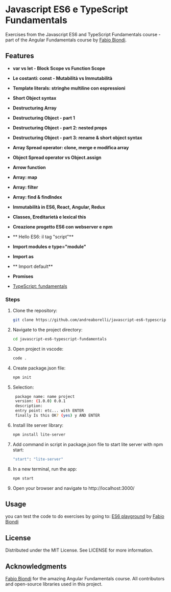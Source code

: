 # Javascript ES6 e TypeScript Fundamentals

Exercises from the Javascript ES6 and TypeScript Fundamentals course - part of the Angular Fundamentals course by [Fabio Biondi](https://www.fabiobiondi.dev/).

## Features

- **var vs let - Block Scope vs Function Scope**
- **Le costanti: const - Mutabilità vs Immutabilità**
- **Template literals: stringhe multiline con espressioni**
- **Short Object syntax**
- **Destructuring Array**
- **Destructuring Object - part 1**
- **Destructuring Object - part 2: nested props**
- **Destructuring Object - part 3: rename & short object syntax**
- **Array Spread operator: clone, merge e modifica array**
- **Object Spread operator vs Object.assign**
- **Arrow function**
- **Array: map**
- **Array: filter**
- **Array: find & findIndex**
- **Immutabilità in ES6, React, Angular, Redux**
- **Classes, Ereditarietà e lexical this**
- **Creazione progetto ES6 con webserver e npm**
- ** Hello ES6: il tag "script"**
- **Import modules e type="module"**
- **Import as**
- ** Import default**
- **Promises**

- [TypeScript: fundamentals](https://github.com/andreaborelli/typescript-playground/tree/typescript-playground)

### Steps

1. Clone the repository:
   ```sh
   git clone https://github.com/andreaborelli/javascript-es6-typescript-fundamentals.git
2. Navigate to the project directory:
   ```sh
   cd javascript-es6-typescript-fundamentals
3. Open project in vscode:
   ```sh
   code .
4. Create package.json file:
    ```sh
    npm init
 4. Selection:
    ```sh
     package name: name project
     version: (1.0.0) 0.0.1 
     description: 
     entry point: etc... with ENTER
     finally Is this OK? (yes) y AND ENTER
5. Install lite server library:
   ```sh
   npm install lite-server
6. Add command in script in package.json file to start lite server with npm start:
   ```sh
   "start": "lite-server"
7. In a new terminal, run the app:
   ```sh
   npm start
8. Open your browser and navigate to http://localhost:3000/
## Usage

you can test the code to do exercises by going to: [ES6 playground](https://demo.fabiobiondi.io/es6playground/) by [Fabio Biondi](https://www.fabiobiondi.dev/)

## License
Distributed under the MIT License. See LICENSE for more information.

## Acknowledgments
[Fabio Biondi](https://www.fabiobiondi.dev/) for the amazing Angular Fundamentals course.
All contributors and open-source libraries used in this project.




